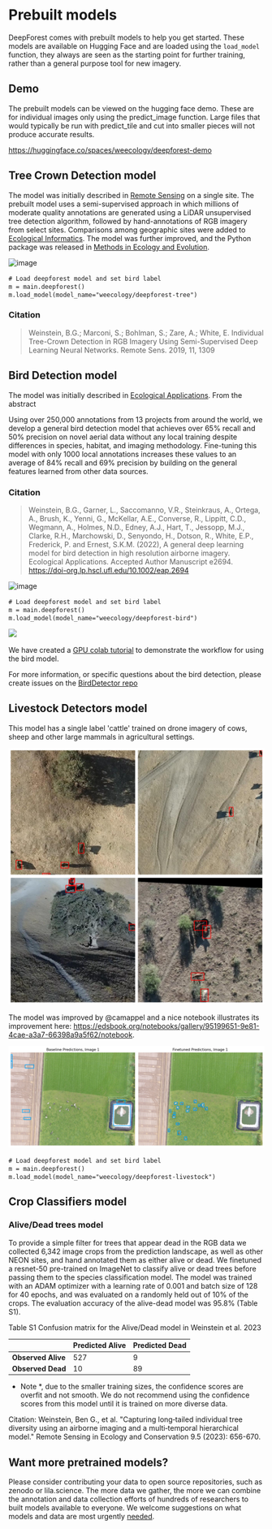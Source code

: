 # Prebuilt models

DeepForest comes with prebuilt models to help you get started. These models are available on Hugging Face and are loaded using the `load_model` function, they always are seen as the starting point for further training, rather than a general purpose tool for new imagery.

## Demo

The prebuilt models can be viewed on the hugging face demo. These are for individual images only using the predict_image function. Large files that would typically be run with predict_tile and cut into smaller pieces will not produce accurate results.

https://huggingface.co/spaces/weecology/deepforest-demo

## Tree Crown Detection model

The model was initially described in [Remote Sensing](https://www.mdpi.com/2072-4292/11/11/1309) on a single site. The prebuilt model uses a semi-supervised approach in which millions of moderate quality annotations are generated using a LiDAR unsupervised tree detection algorithm, followed by hand-annotations of RGB imagery from select sites. Comparisons among geographic sites were added to [Ecological Informatics](https://www.sciencedirect.com/science/article/pii/S157495412030011X). The model was further improved, and the Python package was released in [Methods in Ecology and Evolution](https://besjournals.onlinelibrary.wiley.com/doi/full/10.1111/2041-210X.13472).

![image](../../www/MEE_Figure4.png)

```
# Load deepforest model and set bird label
m = main.deepforest()
m.load_model(model_name="weecology/deepforest-tree")
```

### Citation
> Weinstein, B.G.; Marconi, S.; Bohlman, S.; Zare, A.; White, E. Individual Tree-Crown Detection in RGB Imagery Using Semi-Supervised Deep Learning Neural Networks. Remote Sens. 2019, 11, 1309

## Bird Detection model

The model was initially described in [Ecological Applications](https://esajournals.onlinelibrary.wiley.com/doi/abs/10.1002/eap.2694). From the abstract

>
 Using over 250,000 annotations from 13 projects from around the world, we develop a general bird detection model that achieves over 65% recall and 50% precision on novel aerial data without any local training despite differences in species, habitat, and imaging methodology. Fine-tuning this model with only 1000 local annotations increases these values to an average of 84% recall and 69% precision by building on the general features learned from other data sources. 
 >


 ### Citation
> Weinstein, B.G., Garner, L., Saccomanno, V.R., Steinkraus, A., Ortega, A., Brush, K., Yenni, G., McKellar, A.E., Converse, R., Lippitt, C.D., Wegmann, A., Holmes, N.D., Edney, A.J., Hart, T., Jessopp, M.J., Clarke, R.H., Marchowski, D., Senyondo, H., Dotson, R., White, E.P., Frederick, P. and Ernest, S.K.M. (2022), A general deep learning model for bird detection in high resolution airborne imagery. Ecological Applications. Accepted Author Manuscript e2694. https://doi-org.lp.hscl.ufl.edu/10.1002/eap.2694

![image](../../www/example_predictions_small.png)

```
# Load deepforest model and set bird label
m = main.deepforest()
m.load_model(model_name="weecology/deepforest-bird")
```

![](../../www/bird_panel.jpg)

We have created a [GPU colab tutorial](https://colab.research.google.com/drive/1e9_pZM0n_v3MkZpSjVRjm55-LuCE2IYE?usp=sharing
) to demonstrate the workflow for using the bird model.

For more information, or specific questions about the bird detection, please create issues on the [BirdDetector repo](https://github.com/weecology/BirdDetector)

## Livestock Detectors model

This model has a single label 'cattle' trained on drone imagery of cows, sheep and other large mammals in agricultural settings. 

![image](../../www/livestock-example.png)

The model was improved by @camappel and a nice notebook illustrates its improvement here: https://edsbook.org/notebooks/gallery/95199651-9e81-4cae-a3a7-66398a9a5f62/notebook.

![alt text](../../www/finetune_cattle_predictions.png)

```
# Load deepforest model and set bird label
m = main.deepforest()
m.load_model(model_name="weecology/deepforest-livestock")
```

## Crop Classifiers model

### Alive/Dead trees model
To provide a simple filter for trees that appear dead in the RGB data we collected 6,342 image crops from the prediction landscape, as well as other NEON sites, and hand annotated them as either alive or dead. We finetuned a resnet-50 pre-trained on ImageNet to classify alive or dead trees before passing them to the species classification model. The model was trained with an ADAM optimizer with a learning rate of 0.001 and batch size of 128 for 40 epochs, and was evaluated on a randomly held out of 10% of the crops. The evaluation accuracy of the alive-dead model was 95.8% (Table S1).

Table S1 Confusion matrix for the Alive/Dead model in Weinstein et al. 2023

|                 | Predicted Alive | Predicted Dead |
|-----------------|-----------------|----------------|
| **Observed Alive**  | 527             | 9              |
| **Observed Dead**   | 10              | 89             |

* Note *, due to the smaller training sizes, the confidence scores are overfit and not smooth. We do not recommend using the confidence scores from this model until it is trained on more diverse data.


Citation: Weinstein, Ben G., et al. "Capturing long‐tailed individual tree diversity using an airborne imaging and a multi‐temporal hierarchical model." Remote Sensing in Ecology and Conservation 9.5 (2023): 656-670.

## Want more pretrained models?

Please consider contributing your data to open source repositories, such as zenodo or lila.science. The more data we gather, the more we can combine the annotation and data collection efforts of hundreds of researchers to built models available to everyone. We welcome suggestions on what models and data are most urgently [needed](https://github.com/weecology/DeepForest/discussions). 
